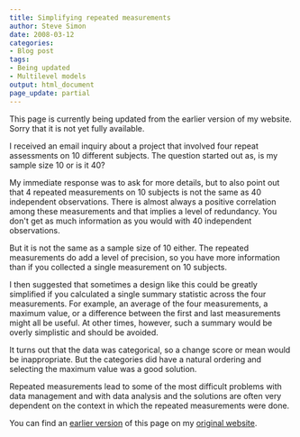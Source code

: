 ```yaml
---
title: Simplifying repeated measurements
author: Steve Simon
date: 2008-03-12
categories:
- Blog post
tags:
- Being updated
- Multilevel models
output: html_document
page_update: partial
---
```

This page is currently being updated from the earlier version of my website. Sorry that it is not yet fully available.

I received an email inquiry about a project that involved four repeat
assessments on 10 different subjects. The question started out as, is
my sample size 10 or is it 40?

My immediate response was to ask for more details, but to also point
out that 4 repeated measurements on 10 subjects is not the same as 40
independent observations. There is almost always a positive
correlation among these measurements and that implies a level of
redundancy. You don't get as much information as you would with 40
independent observations.

But it is not the same as a sample size of 10 either. The repeated
measurements do add a level of precision, so you have more information
than if you collected a single measurement on 10 subjects.

I then suggested that sometimes a design like this could be greatly
simplified if you calculated a single summary statistic across the
four measurements. For example, an average of the four measurements, a
maximum value, or a difference between the first and last measurements
might all be useful. At other times, however, such a summary would be
overly simplistic and should be avoided.

It turns out that the data was categorical, so a change score or mean
would be inappropriate. But the categories did have a natural ordering
and selecting the maximum value was a good solution.

Repeated measurements lead to some of the most difficult problems with
data management and with data analysis and the solutions are often
very dependent on the context in which the repeated measurements were
done.

You can find an [earlier version][sim1] of this page on my [original website][sim2].

[sim1]: http://www.pmean.com/08/RepeatedMeasurements.html
[sim2]: http://www.pmean.com/original_site.html
